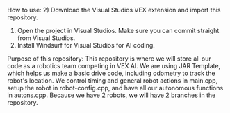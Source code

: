 How to use:
2) Download the Visual Studios VEX extension and import this repository. 
1) Open the project in Visual Studios. Make sure you can commit straight from Visual Studios.
3) Install Windsurf for Visual Studios for AI coding.

Purpose of this repository:
This repository is where we will store all our code as a robotics team competing in VEX AI. We are using JAR Template, which helps us make a basic drive code, including odometry to track the robot's location. 
We control timing and general robot actions in main.cpp, setup the robot in robot-config.cpp, and have all our autonomous functions in autons.cpp. Because we have 2 robots, we will have 2 branches in the repository.
